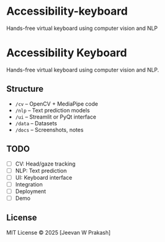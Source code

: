 # Accessibility-keyboard
Hands-free virtual keyboard using computer vision and NLP

# Accessibility Keyboard

Hands-free virtual keyboard using computer vision and NLP.

## Structure
- `/cv` – OpenCV + MediaPipe code
- `/nlp` – Text prediction models
- `/ui` – Streamlit or PyQt interface
- `/data` – Datasets
- `/docs` – Screenshots, notes

## TODO
- [ ] CV: Head/gaze tracking
- [ ] NLP: Text prediction
- [ ] UI: Keyboard interface
- [ ] Integration
- [ ] Deployment
- [ ] Demo

## License
MIT License © 2025 [Jeevan W Prakash]
